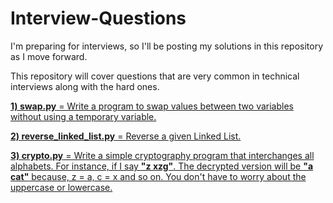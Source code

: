# Interview-Questions
I'm preparing for interviews, so I'll be posting my solutions in this repository as I move forward.

This repository will cover questions that are very common in technical interviews along with the hard ones.

<b><a href="https://github.com/bootkernel/Interview-Questions/blob/master/swap.py">1) swap.py</b> = Write a program to swap values between two variables without using a temporary variable.</a>

<b><a href="https://github.com/bootkernel/Interview-Questions/blob/master/reverse_linked_list.py">2) reverse_linked_list.py</b> = Reverse a given Linked List.</a>

<b><a href="#">3) crypto.py</b> = Write a simple cryptography program that interchanges all alphabets. For instance, if I say <b>"z xzg"</b>. The decrypted version will be <b>"a cat"</b> because, z = a, c = x and so on. You don't have to worry about the uppercase or lowercase.</a>



